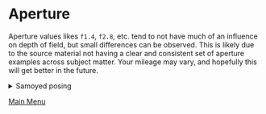 # Aperture

Aperture values likes `f1.4`, `f2.8`, etc. tend to not have much of an influence on depth of field, but small differences can be observed. This is likely due to the source material not having a clear and consistent set of aperture examples across subject matter. Your mileage may vary, and hopefully this will get better in the future.

<details><summary>Samoyed posing</summary>
<p>

`samoyed posing, [aperture] —-sameseed 1`  

**f1.4**<br>
![f1.4](/aperture/images/samoyed_posing_f1_4.png)

**f2**<br>
![f2](/aperture/images/samoyed_posing_f2.png)

**f2.8**<br>
![f2.8](/aperture/images/samoyed_posing_f2_8.png)

**f4**<br>
![f4](/aperture/images/samoyed_posing_f4.png)

**f5.6**<br>
![f5.6](/aperture/images/samoyed_posing_f5_6.png)

**f8**<br>
![f8](/aperture/images/samoyed_posing_f8.png)

**f11**<br>
![f11](/aperture/images/samoyed_posing_f11.png)

**f16**<br>
![f16](/aperture/images/samoyed_posing_f16.png)

**f22**<br>
![f22](/aperture/images/samoyed_posing_f22.png)

**f32**<br>
![f32](/aperture/images/samoyed_posing_f32.png)

</p>
</details>

[Main Menu](https://github.com/ymgenesis/Midjourney-Photography-Resource)
